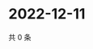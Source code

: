 # 2022-12-11

共 0 条

<!-- BEGIN WEIBO -->
<!-- 最后更新时间 Sun Dec 11 2022 19:00:45 GMT+0800 (China Standard Time) -->

<!-- END WEIBO -->

